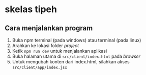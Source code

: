 # skelas tipeh
## Cara menjalankan program
1. Buka npm terminal (pada windows) atau terminal (pada linux)
2. Arahkan ke lokasi folder *project* 
3. Ketik `npm run dev` untuk menjalankan aplikasi
4. Buka halaman utama di `src/client/index.html` pada *browser*
5. Untuk mengubah konten dari index.html, silahkan akses `src/client/app/index.jsx`